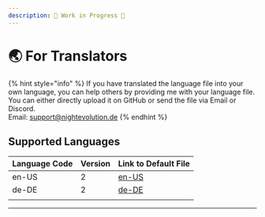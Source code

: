 ```yaml
---
description: 🚧 Work in Progress 🚧
---
```


# 🌏 For Translators



{% hint style="info" %}
If you have translated the language file into your own language, you can help others by providing me with your language file. \
You can either directly upload it on GitHub or send the file via Email or Discord.\
Email: [support@nightevolution.de](mailto:support@nightevolution.de)
{% endhint %}

## Supported Languages

| Language Code | Version | Link to Default File                                                                                      |
|---------------|---------|-----------------------------------------------------------------------------------------------------------|
| en-US         | 2       | [en-US](https://github.com/Happy-Hop7/RealisticPlantGrowth/blob/master/src/main/resources/lang/en-US.yml) |
| de-DE         | 2       | [de-DE](https://github.com/Happy-Hop7/RealisticPlantGrowth/blob/master/src/main/resources/lang/de-DE.yml) |
|               |         |                                                                                                           |

***
